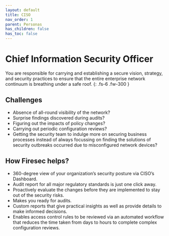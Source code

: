 ```yaml
---
layout: default
title: CISO
nav_order: 1
parent: Personas
has_children: false
has_toc: false
---
```


# Chief Information Security Officer

You are responsible for carrying and establishing a secure vision, strategy, and security practices to ensure that the entire enterprise network continuum is breathing under a safe roof.
{: .fs-6 .fw-300 }

## Challenges

- Absence of all-round visibility of the network?
- Surprise findings discovered during audits?
- Figuring out the impacts of policy changes?
- Carrying out periodic configuration reviews?
- Getting the security team to indulge more on securing business processes instead of always focussing on finding the solutions of security outbreaks occurred due to misconfigured network devices?

## How Firesec helps?

- 360-degree view of your organization’s security posture via CISO’s Dashboard.
- Audit report for all major regulatory standards is just one click away.
- Proactively evaluate the changes before they are implemented to stay out of the security risks.
- Makes you ready for audits.
- Custom reports that give practical insights as well as provide details to make informed decisions.
- Enables access control rules to be reviewed via an automated workflow that reduces the time taken from days to hours to complete complex configuration reviews.
